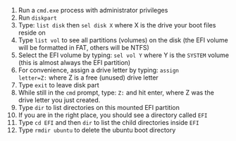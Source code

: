 1. Run a `cmd.exe` process with administrator privileges
2. Run `diskpart`
3. Type: `list disk` then `sel disk X` where X is the drive your boot files reside on
4. Type `list vol` to see all partitions (volumes) on the disk (the EFI volume will be formatted in FAT, others will be NTFS)
5. Select the EFI volume by typing: `sel vol Y` where Y is the `SYSTEM` volume (this is almost always the EFI partition)
6. For convenience, assign a drive letter by typing: `assign letter=Z:` where Z is a free (unused) drive letter
7. Type `exit` to leave disk part
8. While still in the `cmd` prompt, type: `Z:` and hit enter, where Z was the drive letter you just created.
9. Type `dir` to list directories on this mounted EFI partition
10. If you are in the right place, you should see a directory called `EFI`
11. Type `cd EFI` and then `dir` to list the child directories inside `EFI`
12. Type `rmdir ubuntu` to delete the ubuntu boot directory